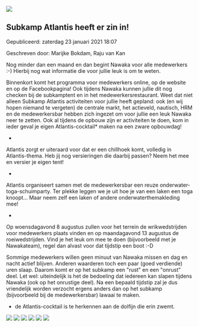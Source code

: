 


![](https://nawaka.scouting.nl/images/articles/atlantis_teamfoto.png)


Subkamp Atlantis heeft er zin in!
----------------------------------





 Gepubliceerd: zaterdag 23 januari 2021 18:07
   

 Geschreven door: Marijke Bokdam, Raju van Kan
   




 Nog minder dan een maand en dan begint Nawaka voor alle medewerkers :-) Hierbij nog wat informatie die voor jullie leuk is om te weten.
 



 Binnenkort komt het programma voor medewerkers online, op de website en op de Facebookpagina! Ook tijdens Nawaka kunnen jullie dit nog checken bij de subkamptent en in het medewerkersrestaurant. Weet dat niet alleen Subkamp Atlantis activiteiten voor jullie heeft gepland: ook (en wij hopen niemand te vergeten) de centrale markt, het actieveld, nautisch, HRM en de medewerkersbar hebben zich ingezet om voor jullie een leuk Nawaka neer te zetten. Ook al tijdens de opbouw zijn er activiteiten te doen, kom in ieder geval je eigen Atlantis-cocktail* maken na een zware opbouwdag!
 




* 
 Atlantis zorgt er uiteraard voor dat er een chillhoek komt, volledig in Atlantis-thema. Heb jij nog versieringen die daarbij passen? Neem het mee en versier je eigen tent!
 

* 
 Atlantis organiseert samen met de medewerkersbar een reuze onderwater-toga-schuimparty. Ter plekke leggen we je uit hoe je van een laken een toga knoopt... Maar neem zelf een laken of andere onderwaterthemakleding mee!
 

* 
 Op woensdagavond 8 augustus zullen voor het terrein de wrikwedstrijden voor medewerkers plaats vinden en op maandagavond 13 augustus de roeiwedstrijden. Vind je het leuk om mee te doen (bijvoorbeeld met je Nawakateam), regel dan alvast voor dat tijdstip een boot :-D
 




 Sommige medewerkers willen geen minuut van Nawaka missen en dag en nacht actief blijven. Anderen waarderen toch een paar (goed verdiende) uren slaap. Daarom komt er op het subkamp een "rust" en een "onrust" deel. Let wel: uiteindelijk is het de bedoeling dat iedereen kan slapen tijdens Nawaka (ook op het onrustige deel). Na een bepaald tijdstip zal je dus vriendelijk worden verzocht ergens anders dan op het subkamp (bijvoorbeeld bij de medewerkersbar) lawaai te maken.
 



 * de Atlantis-cocktail is te herkennen aan de dolfijn die erin zwemt.
 






![](https://nawaka.scouting.nl/images/articles/arvid.jpg)
![](https://nawaka.scouting.nl/images/articles/chris.jpg)
![](https://nawaka.scouting.nl/images/articles/doortje.jpg)
![](https://nawaka.scouting.nl/images/articles/gaelle.jpg)
![](https://nawaka.scouting.nl/images/articles/paula.jpg)
![](https://nawaka.scouting.nl/images/articles/renske.jpg)



